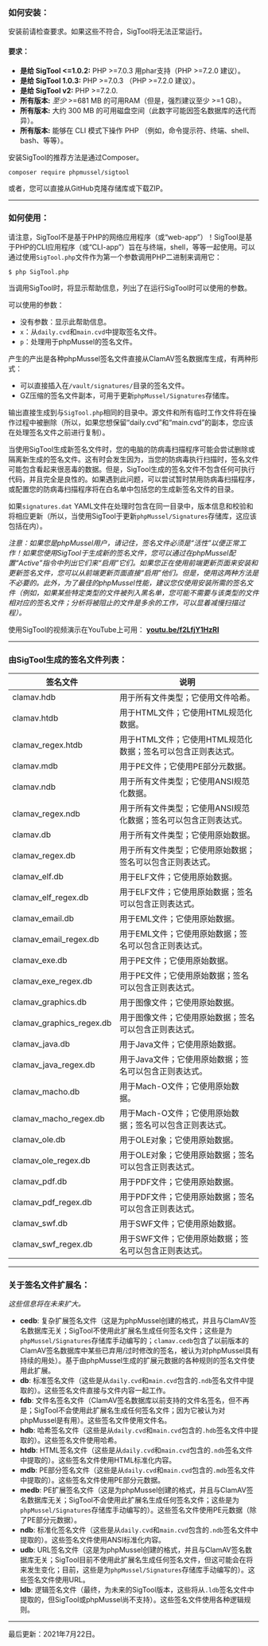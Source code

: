 ### 如何安装：

安装前请检查要求。​如果这些不符合，SigTool将无法正常运行。

#### 要求：
- __是给 SigTool &lt;=1.0.2:__ PHP &gt;=7.0.3 用phar支持（PHP &gt;=7.2.0 建议）。
- __是给 SigTool 1.0.3:__ PHP &gt;=7.0.3 （PHP &gt;=7.2.0 建议）。
- __是给 SigTool v2:__ PHP &gt;=7.2.0.
- __所有版本:__ *至少* &gt;=681 MB 的可用RAM（但是，强烈建议至少 &gt;=1 GB）。
- __所有版本:__ 大约 300 MB 的可用磁盘空间（此数字可能因签名数据库的迭代而异）。
- __所有版本:__ 能够在 CLI 模式下操作 PHP （例如，命令提示符、终端、shell、bash、等等）。

安装SigTool的推荐方法是通过Composer。

`composer require phpmussel/sigtool`

或者，您可以直接从GitHub克隆存储库或下载ZIP。

---


### 如何使用：

请注意，SigTool不是基于PHP的网络应用程序（或“web-app”）！​SigTool是基于PHP的CLI应用程序（或“CLI-app”）旨在与终端，shell，等等一起使用。​可以通过使用`SigTool.php`文件作为第一个参数调用PHP二进制来调用它：

`$ php SigTool.php`

当调用SigTool时，将显示帮助信息，列出了在运行SigTool时可以使用的参数。

可以使用的参数：
- 没有参数：显示此帮助信息。
- `x`：从`daily.cvd`和`main.cvd`中提取签名文件。
- `p`：处理用于phpMussel的签名文件。

产生的产出是各种phpMussel签名文件直接从ClamAV签名数据库生成，有两种形式：
- 可以直接插入在`/vault/signatures/`目录的签名文件。
- GZ压缩的签名文件副本，可用于更新`phpMussel/Signatures`存储库。

输出直接生成到与`SigTool.php`相同的目录中。​源文件和所有临时工作文件将在操作过程中被删除（所以，如果您想保留“daily.cvd”和“main.cvd”的副本，您应该在处理签名文件之前进行复制）。

当使用SigTool生成新签名文件时，您的电脑的防病毒扫描程序可能会尝试删除或隔离新生成的签名文件。​这有时会发生因为，当您的防病毒执行扫描时，签名文件可能包含看起来很恶毒的数据。​但是，SigTool生成的签名文件不包含任何可执行代码，并且完全是良性的。​如果遇到此问题，可以尝试暂时禁用防病毒扫描程序，或配置您的防病毒扫描程序将在白名单中包括您的生成新签名文件的目录。

如果`signatures.dat` YAML文件在处理时包含在同一目录中，版本信息和校验和将相应更新（所以，当使用SigTool于更新`phpMussel/Signatures`存储库，这应该包括在内）。

*注意：如果您是phpMussel用户，请记住，签名文件必须是“活性”以便正常工作！​如果您使用SigTool于生成新的签名文件，您可以通过在phpMussel配置“Active”指令中列出它们来“启用”它们。​如果您正在使用前端更新页面来安装和更新签名文件，您可以从前端更新页面直接“启用”他们。​但是，使用这两种方法是不必要的。​此外，为了最佳的phpMussel性能，建议您仅使用安装所需的签名文件（例如，如果某些特定类型的文件被列入黑名单，您可能不需要与该类型的文件相对应的签名文件；​分析将被阻止的文件是多余的工作，可以显着减慢扫描过程）。*

使用SigTool的视频演示在YouTube上可用： __[youtu.be/f2LfjY1HzRI](https://youtu.be/f2LfjY1HzRI)__

---


### 由SigTool生成的签名文件列表：
签名文件 | 说明
---|---
clamav.hdb | 用于所有文件类型；它使用文件哈希。
clamav.htdb | 用于HTML文件；它使用HTML规范化数据。
clamav_regex.htdb | 用于HTML文件；它使用HTML规范化数据；签名可以包含正则表达式。
clamav.mdb | 用于PE文件；它使用PE部分元数据。
clamav.ndb | 用于所有文件类型；它使用ANSI规范化数据。
clamav_regex.ndb | 用于所有文件类型；它使用ANSI规范化数据；签名可以包含正则表达式。
clamav.db | 用于所有文件类型；它使用原始数据。
clamav_regex.db | 用于所有文件类型；它使用原始数据；签名可以包含正则表达式。
clamav_elf.db | 用于ELF文件；它使用原始数据。
clamav_elf_regex.db | 用于ELF文件；它使用原始数据；签名可以包含正则表达式。
clamav_email.db | 用于EML文件；它使用原始数据。
clamav_email_regex.db | 用于EML文件；它使用原始数据；签名可以包含正则表达式。
clamav_exe.db | 用于PE文件；它使用原始数据。
clamav_exe_regex.db | 用于PE文件；它使用原始数据；签名可以包含正则表达式。
clamav_graphics.db | 用于图像文件；它使用原始数据。
clamav_graphics_regex.db | 用于图像文件；它使用原始数据；签名可以包含正则表达式。
clamav_java.db | 用于Java文件；它使用原始数据。
clamav_java_regex.db | 用于Java文件；它使用原始数据；签名可以包含正则表达式。
clamav_macho.db | 用于Mach-O文件；它使用原始数据。
clamav_macho_regex.db | 用于Mach-O文件；它使用原始数据；签名可以包含正则表达式。
clamav_ole.db | 用于OLE对象；它使用原始数据。
clamav_ole_regex.db | 用于OLE对象；它使用原始数据；签名可以包含正则表达式。
clamav_pdf.db | 用于PDF文件；它使用原始数据。
clamav_pdf_regex.db | 用于PDF文件；它使用原始数据；签名可以包含正则表达式。
clamav_swf.db | 用于SWF文件；它使用原始数据。
clamav_swf_regex.db | 用于SWF文件；它使用原始数据；签名可以包含正则表达式。

---


### 关于签名文件扩展名：
*这些信息将在未来扩大。*

- __cedb__: 复杂扩展签名文件（这是为phpMussel创建的格式，并且与ClamAV签名数据库无关；​SigTool不使用此扩展名生成任何签名文件；​这些是为`phpMussel/Signatures`存储库手动编写的；​`clamav.cedb`包含了以前版本的ClamAV签名数据库中某些已弃用/过时修改的签名，​被认为对phpMussel具有持续的用处）。​基于由phpMussel生成的扩展元数据的各种规则的签名文件使用此扩展。
- __db__: 标准签名文件（这些是从`daily.cvd`和`main.cvd`包含的`.ndb`签名文件中提取的）。​这些签名文件直接与文件内容一起工作。
- __fdb__: 文件名签名文件（ClamAV签名数据库以前支持的文件名签名，但不再是；​SigTool不会使用此扩展名生成任何签名文件；​因为它被认为对phpMussel是有用）。​这些签名文件使用文件名。
- __hdb__: 哈希签名文件（这些是从`daily.cvd`和`main.cvd`包含的`.hdb`签名文件中提取的）。​这些签名文件使用哈希。
- __htdb__: HTML签名文件（这些是从`daily.cvd`和`main.cvd`包含的`.ndb`签名文件中提取的）。​这些签名文件使用HTML标准化内容。
- __mdb__: PE部分签名文件（这些是从`daily.cvd`和`main.cvd`包含的`.mdb`签名文件中提取的）。​这些签名文件使用PE部分元数据。
- __medb__: PE扩展签名文件（这是为phpMussel创建的格式，并且与ClamAV签名数据库无关；​SigTool不会使用此扩展名生成任何签名文件；​这些是为`phpMussel/Signatures`存储库手动编写的）。​这些签名文件使用PE元数据（除了PE部分元数据）。
- __ndb__: 标准化签名文件（这些是从`daily.cvd`和`main.cvd`包含的`.ndb`签名文件中提取的）。​这些签名文件使用ANSI标准化内容。
- __udb__: URL签名文件（这是为phpMussel创建的格式，并且与ClamAV签名数据库无关；​SigTool目前不使用此扩展名生成任何签名文件，但这可能会在将来发生变化；目前，这些是为`phpMussel/Signatures`存储库手动编写的）。​这些签名文件使用URL。
- __ldb__: 逻辑签名文件（最终，为未来的SigTool版本，这些将从`.ldb`签名文件中提取的，但SigTool或phpMussel尚不支持）。​这些签名文件使用各种逻辑规则。


---


最后更新：2021年7月22日。
